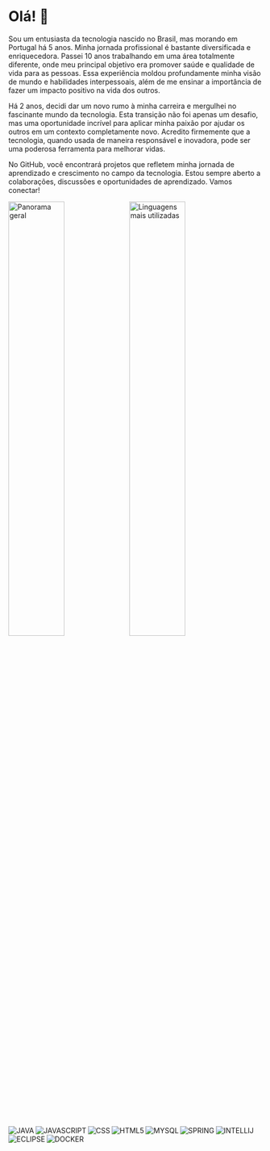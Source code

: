 # Olá! 🦾

Sou um entusiasta da tecnologia nascido no Brasil, mas morando em Portugal há 5 anos. Minha jornada profissional é bastante diversificada e enriquecedora. Passei 10 anos trabalhando em uma área totalmente diferente, onde meu principal objetivo era promover saúde e qualidade de vida para as pessoas. Essa experiência moldou profundamente minha visão de mundo e habilidades interpessoais, além de me ensinar a importância de fazer um impacto positivo na vida dos outros.

Há 2 anos, decidi dar um novo rumo à minha carreira e mergulhei no fascinante mundo da tecnologia. Esta transição não foi apenas um desafio, mas uma oportunidade incrível para aplicar minha paixão por ajudar os outros em um contexto completamente novo. Acredito firmemente que a tecnologia, quando usada de maneira responsável e inovadora, pode ser uma poderosa ferramenta para melhorar vidas.

No GitHub, você encontrará projetos que refletem minha jornada de aprendizado e crescimento no campo da tecnologia. Estou sempre aberto a colaborações, discussões e oportunidades de aprendizado. Vamos conectar!

<img align="left" width="47%" alt="Panorama geral" src="https://github-readme-stats-sigma-five.vercel.app/api?username=pedrocarvalhoit&show_icons=true&theme=dark" />

<img align="left" width="47%" alt="Linguagens mais utilizadas" src="https://github-readme-stats-sigma-five.vercel.app/api/top-langs/?username=pedrocarvalhoit&layout=compact" />

<img align="left" alt="JAVA" src="https://cdn.jsdelivr.net/gh/devicons/devicon/icons/java/java-original.svg" />

<img align="left" alt="JAVASCRIPT" src="https://img.shields.io/badge/-JavaScript-black?style=flat-square&logo=javascript" />

<img align="left" alt="CSS" src="https://img.shields.io/badge/-CSS3-1572B6?style=flat-square&logo=css3" />

<img align="left" alt="HTML5" src="https://img.shields.io/badge/-HTML5-E34F26?style=flat-square&logo=html5&logoColor=white" />

<img align="left" alt="MYSQL" src="https://img.shields.io/badge/-MySQL-4479A1?style=flat-square&logo=mysql&logoColor=white" />

<img align="left" alt="SPRING" src="https://img.shields.io/badge/-Spring-6DB33F?style=flat-square&logo=spring&logoColor=white" />

<img align="left" alt="INTELLIJ" src="https://img.shields.io/badge/-IntelliJ%20IDEA-black?style=flat-square&logo=intellij-idea&logoColor=white" />

<img align="left" alt="ECLIPSE" src="https://img.shields.io/badge/-Eclipse-2C2255?style=flat-square&logo=eclipse&logoColor=white" />

<img align="left" alt="DOCKER" src="https://img.shields.io/badge/-Docker-1572B6?style=flat-square&logo=docker" />




